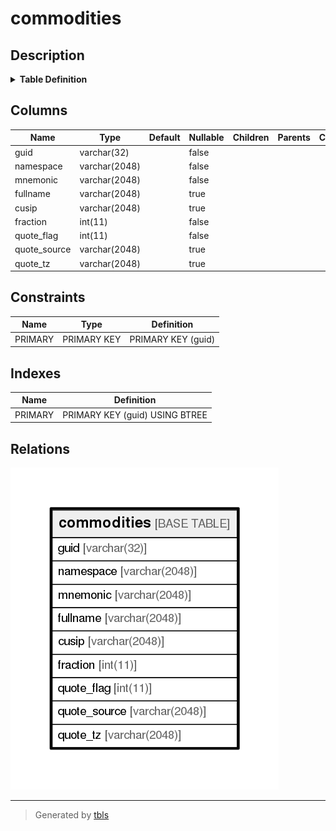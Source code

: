 # commodities

## Description

<details>
<summary><strong>Table Definition</strong></summary>

```sql
CREATE TABLE `commodities` (
  `guid` varchar(32) NOT NULL,
  `namespace` varchar(2048) NOT NULL,
  `mnemonic` varchar(2048) NOT NULL,
  `fullname` varchar(2048) DEFAULT NULL,
  `cusip` varchar(2048) DEFAULT NULL,
  `fraction` int(11) NOT NULL,
  `quote_flag` int(11) NOT NULL,
  `quote_source` varchar(2048) DEFAULT NULL,
  `quote_tz` varchar(2048) DEFAULT NULL,
  PRIMARY KEY (`guid`)
) ENGINE=InnoDB DEFAULT CHARSET=utf8
```

</details>

## Columns

| Name         | Type          | Default | Nullable | Children | Parents | Comment |
| ------------ | ------------- | ------- | -------- | -------- | ------- | ------- |
| guid         | varchar(32)   |         | false    |          |         |         |
| namespace    | varchar(2048) |         | false    |          |         |         |
| mnemonic     | varchar(2048) |         | false    |          |         |         |
| fullname     | varchar(2048) |         | true     |          |         |         |
| cusip        | varchar(2048) |         | true     |          |         |         |
| fraction     | int(11)       |         | false    |          |         |         |
| quote_flag   | int(11)       |         | false    |          |         |         |
| quote_source | varchar(2048) |         | true     |          |         |         |
| quote_tz     | varchar(2048) |         | true     |          |         |         |

## Constraints

| Name    | Type        | Definition         |
| ------- | ----------- | ------------------ |
| PRIMARY | PRIMARY KEY | PRIMARY KEY (guid) |

## Indexes

| Name    | Definition                     |
| ------- | ------------------------------ |
| PRIMARY | PRIMARY KEY (guid) USING BTREE |

## Relations

![er](commodities.png)

---

> Generated by [tbls](https://github.com/k1LoW/tbls)
